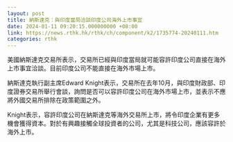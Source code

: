 ```yaml
---
layout: post
title: 納斯達克：與印度當局洽談印度公司海外上市事宜
date: 2024-01-11 09:20:15.000000000 +08:00
link: https://news.rthk.hk/rthk/ch/component/k2/1735774-20240111.htm
categories: rthk
---
```


美國納斯達克交易所表示，交易所已經與印度當局就可能容許印度公司直接在海外上市事宜洽談。目前印度公司不能直接在海外市場上市。

納斯達克執行副主席Edward Knight表示，交易所在去年10月，與印度財政部、印度證券交易所舉行會談，詢問是否可以容許印度公司在海外市場上市，並表示不應將外國交易所排除在政策範圍之外。

Knight表示，容許印度公司在納斯達克等海外交易所上市，將令印度企業有更多機會獲得資本。對於有興趣接觸全球投資者的公司，尤其是科技公司，應該容許於海外上市。
